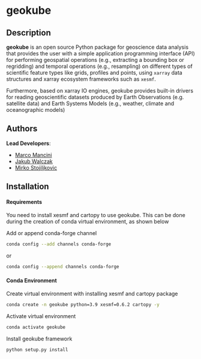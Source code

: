# geokube

## Description

**geokube** is an open source Python package for geoscience data analysis that provides the user with a simple application programming interface (API) for performing geospatial operations (e.g., extracting a bounding box or regridding) and temporal operations (e.g., resampling) on different types of scientific feature types like grids, profiles and points, using  `xarray` data structures and xarray ecosystem frameworks such as `xesmf`.

Furthermore, based on xarray IO engines, geokube provides built-in drivers for reading geoscientific datasets produced by Earth Observations (e.g. satellite data) and Earth Systems Models (e.g., weather, climate and oceanographic models)

## Authors

**Lead Developers**:

- [Marco Mancini](https://github.com/km4rcus)
- [Jakub Walczak](https://github.com/jamesWalczak)
- [Mirko Stojiljkovic](https://github.com/MMStojiljkovic)

## Installation 

#### Requirements
You need to install xesmf and cartopy to use geokube. This can be done during the creation of conda virtual environment, as shown below

Add or append conda-forge channel
```bash
conda config --add channels conda-forge
```
or
```bash
conda config --append channels conda-forge
```

#### Conda Environment
Create virtual environment with installing xesmf and cartopy package
```bash
conda create -n geokube python=3.9 xesmf=0.6.2 cartopy -y
```
Activate virtual environment
```bash
conda activate geokube
```
Install geokube framework
```bash
python setup.py install
```